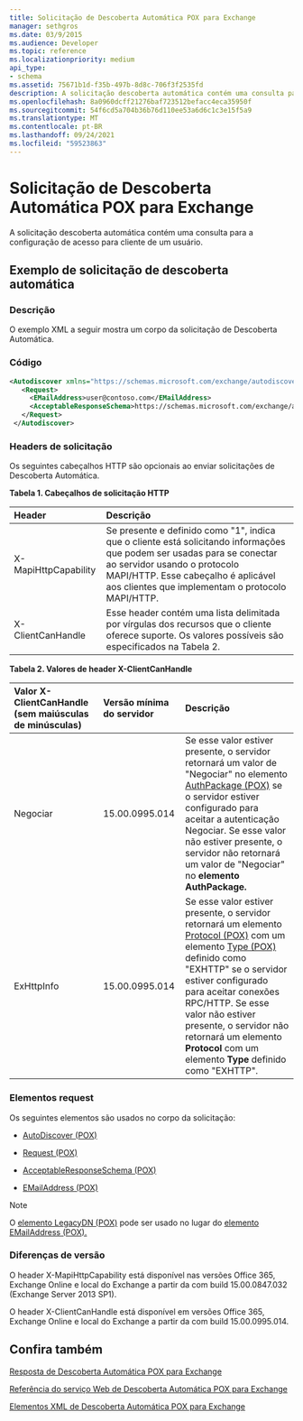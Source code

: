 ```yaml
---
title: Solicitação de Descoberta Automática POX para Exchange
manager: sethgros
ms.date: 03/9/2015
ms.audience: Developer
ms.topic: reference
ms.localizationpriority: medium
api_type:
- schema
ms.assetid: 75671b1d-f35b-497b-8d8c-706f3f2535fd
description: A solicitação descoberta automática contém uma consulta para a configuração de acesso para cliente de um usuário.
ms.openlocfilehash: 8a0960dcff21276baf723512befacc4eca35950f
ms.sourcegitcommit: 54f6cd5a704b36b76d110ee53a6d6c1c3e15f5a9
ms.translationtype: MT
ms.contentlocale: pt-BR
ms.lasthandoff: 09/24/2021
ms.locfileid: "59523863"
---
```

# <a name="pox-autodiscover-request-for-exchange"></a>Solicitação de Descoberta Automática POX para Exchange

A solicitação descoberta automática contém uma consulta para a configuração de acesso para cliente de um usuário.
  
## <a name="autodiscover-request-example"></a>Exemplo de solicitação de descoberta automática

### <a name="description"></a>Descrição

O exemplo XML a seguir mostra um corpo da solicitação de Descoberta Automática.
  
### <a name="code"></a>Código

```XML
<Autodiscover xmlns="https://schemas.microsoft.com/exchange/autodiscover/outlook/requestschema/2006">
   <Request>
     <EMailAddress>user@contoso.com</EMailAddress>
     <AcceptableResponseSchema>https://schemas.microsoft.com/exchange/autodiscover/outlook/responseschema/2006a</AcceptableResponseSchema>
   </Request>
 </Autodiscover>
```

### <a name="request-headers"></a>Headers de solicitação

Os seguintes cabeçalhos HTTP são opcionais ao enviar solicitações de Descoberta Automática.
  
**Tabela 1. Cabeçalhos de solicitação HTTP**

|**Header**|**Descrição**|
|:-----|:-----|
|X-MapiHttpCapability  <br/> |Se presente e definido como "1", indica que o cliente está solicitando informações que podem ser usadas para se conectar ao servidor usando o protocolo MAPI/HTTP. Esse cabeçalho é aplicável aos clientes que implementam o protocolo MAPI/HTTP.  <br/> |
|X-ClientCanHandle  <br/> |Esse header contém uma lista delimitada por vírgulas dos recursos que o cliente oferece suporte. Os valores possíveis são especificados na Tabela 2.  <br/> |
   
**Tabela 2. Valores de header X-ClientCanHandle**

|**Valor X-ClientCanHandle (sem maiúsculas de minúsculas)**|**Versão mínima do servidor**|**Descrição**|
|:-----|:-----|:-----|
|Negociar  <br/> |15.00.0995.014  <br/> |Se esse valor estiver presente, o servidor retornará um valor de "Negociar" no elemento [AuthPackage (POX)](authpackage-pox.md) se o servidor estiver configurado para aceitar a autenticação Negociar. Se esse valor não estiver presente, o servidor não retornará um valor de "Negociar" no **elemento AuthPackage.**  <br/> |
|ExHttpInfo  <br/> |15.00.0995.014  <br/> |Se esse valor estiver presente, o servidor retornará um elemento [Protocol (POX)](protocol-pox.md) com um elemento [Type (POX)](type-pox.md) definido como "EXHTTP" se o servidor estiver configurado para aceitar conexões RPC/HTTP. Se esse valor não estiver presente, o servidor não retornará um elemento **Protocol** com um elemento **Type** definido como "EXHTTP".  <br/> |
   
### <a name="request-elements"></a>Elementos request

Os seguintes elementos são usados no corpo da solicitação:
  
- [AutoDiscover (POX)](autodiscover-pox.md)
    
- [Request (POX)](request-pox.md)
    
- [AcceptableResponseSchema (POX)](acceptableresponseschema-pox.md)
    
- [EMailAddress (POX)](emailaddress-pox.md)
    
> [!NOTE]
> O [elemento LegacyDN (POX)](legacydn-pox.md) pode ser usado no lugar do [elemento EMailAddress (POX).](emailaddress-pox.md) 
  
### <a name="version-differences"></a>Diferenças de versão

O header X-MapiHttpCapability está disponível nas versões Office 365, Exchange Online e local do Exchange a partir da com build 15.00.0847.032 (Exchange Server 2013 SP1).
  
O header X-ClientCanHandle está disponível em versões Office 365, Exchange Online e local do Exchange a partir da com build 15.00.0995.014.
  
## <a name="see-also"></a>Confira também



[Resposta de Descoberta Automática POX para Exchange](pox-autodiscover-response-for-exchange.md)


[Referência do serviço Web de Descoberta Automática POX para Exchange](pox-autodiscover-web-service-reference-for-exchange.md)
  
[Elementos XML de Descoberta Automática POX para Exchange](pox-autodiscover-xml-elements-for-exchange.md)

